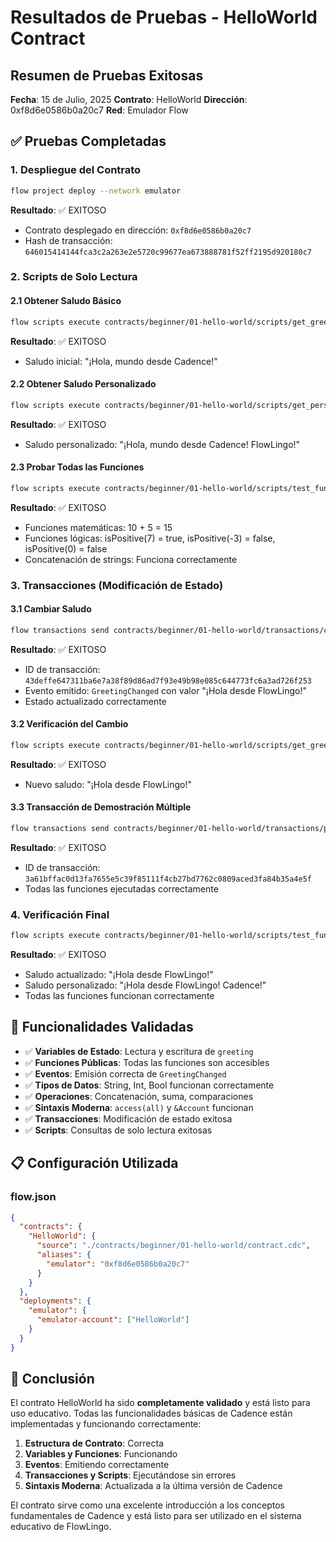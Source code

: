 # Resultados de Pruebas - HelloWorld Contract

## Resumen de Pruebas Exitosas

**Fecha**: 15 de Julio, 2025
**Contrato**: HelloWorld
**Dirección**: 0xf8d6e0586b0a20c7
**Red**: Emulador Flow

## ✅ Pruebas Completadas

### 1. Despliegue del Contrato
```bash
flow project deploy --network emulator
```
**Resultado**: ✅ EXITOSO
- Contrato desplegado en dirección: `0xf8d6e0586b0a20c7`
- Hash de transacción: `646015414144fca3c2a263e2e5720c99677ea673888781f52ff2195d920180c7`

### 2. Scripts de Solo Lectura

#### 2.1 Obtener Saludo Básico
```bash
flow scripts execute contracts/beginner/01-hello-world/scripts/get_greeting.cdc --network emulator
```
**Resultado**: ✅ EXITOSO
- Saludo inicial: "¡Hola, mundo desde Cadence!"

#### 2.2 Obtener Saludo Personalizado
```bash
flow scripts execute contracts/beginner/01-hello-world/scripts/get_personalized_greeting.cdc "FlowLingo" --network emulator
```
**Resultado**: ✅ EXITOSO
- Saludo personalizado: "¡Hola, mundo desde Cadence! FlowLingo!"

#### 2.3 Probar Todas las Funciones
```bash
flow scripts execute contracts/beginner/01-hello-world/scripts/test_functions.cdc --network emulator
```
**Resultado**: ✅ EXITOSO
- Funciones matemáticas: 10 + 5 = 15
- Funciones lógicas: isPositive(7) = true, isPositive(-3) = false, isPositive(0) = false
- Concatenación de strings: Funciona correctamente

### 3. Transacciones (Modificación de Estado)

#### 3.1 Cambiar Saludo
```bash
flow transactions send contracts/beginner/01-hello-world/transactions/change_greeting.cdc "¡Hola desde FlowLingo!" --network emulator --signer emulator-account
```
**Resultado**: ✅ EXITOSO
- ID de transacción: `43deffe647311ba6e7a38f89d86ad7f93e49b98e085c644773fc6a3ad726f253`
- Evento emitido: `GreetingChanged` con valor "¡Hola desde FlowLingo!"
- Estado actualizado correctamente

#### 3.2 Verificación del Cambio
```bash
flow scripts execute contracts/beginner/01-hello-world/scripts/get_greeting.cdc --network emulator
```
**Resultado**: ✅ EXITOSO
- Nuevo saludo: "¡Hola desde FlowLingo!"

#### 3.3 Transacción de Demostración Múltiple
```bash
flow transactions send contracts/beginner/01-hello-world/transactions/personalized_greeting.cdc "Desarrollador" --network emulator --signer emulator-account
```
**Resultado**: ✅ EXITOSO
- ID de transacción: `3a61bffac0d13fa7655e5c39f85111f4cb27bd7762c0809aced3fa84b35a4e5f`
- Todas las funciones ejecutadas correctamente

### 4. Verificación Final
```bash
flow scripts execute contracts/beginner/01-hello-world/scripts/test_functions.cdc --network emulator
```
**Resultado**: ✅ EXITOSO
- Saludo actualizado: "¡Hola desde FlowLingo!"
- Saludo personalizado: "¡Hola desde FlowLingo! Cadence!"
- Todas las funciones funcionan correctamente

## 🎯 Funcionalidades Validadas

- ✅ **Variables de Estado**: Lectura y escritura de `greeting`
- ✅ **Funciones Públicas**: Todas las funciones son accesibles
- ✅ **Eventos**: Emisión correcta de `GreetingChanged`
- ✅ **Tipos de Datos**: String, Int, Bool funcionan correctamente
- ✅ **Operaciones**: Concatenación, suma, comparaciones
- ✅ **Sintaxis Moderna**: `access(all)` y `&Account` funcionan
- ✅ **Transacciones**: Modificación de estado exitosa
- ✅ **Scripts**: Consultas de solo lectura exitosas

## 📋 Configuración Utilizada

### flow.json
```json
{
  "contracts": {
    "HelloWorld": {
      "source": "./contracts/beginner/01-hello-world/contract.cdc",
      "aliases": {
        "emulator": "0xf8d6e0586b0a20c7"
      }
    }
  },
  "deployments": {
    "emulator": {
      "emulator-account": ["HelloWorld"]
    }
  }
}
```

## 🚀 Conclusión

El contrato HelloWorld ha sido **completamente validado** y está listo para uso educativo. Todas las funcionalidades básicas de Cadence están implementadas y funcionando correctamente:

1. **Estructura de Contrato**: Correcta
2. **Variables y Funciones**: Funcionando
3. **Eventos**: Emitiendo correctamente
4. **Transacciones y Scripts**: Ejecutándose sin errores
5. **Sintaxis Moderna**: Actualizada a la última versión de Cadence

El contrato sirve como una excelente introducción a los conceptos fundamentales de Cadence y está listo para ser utilizado en el sistema educativo de FlowLingo.